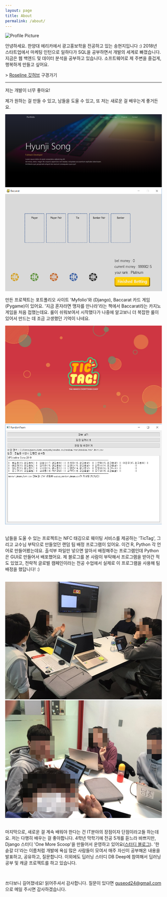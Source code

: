 ```yaml
---
layout: page
title: About
permalink: /about/
---
```


<img src="{{ site.baseurl }}/assets/profile.jpg" title="Profile Picture" class="profile">

안녕하세요. 한양대 에리카에서 광고홍보학을 전공하고 있는 송현지입니다 :) 
2018년 스타트업에서 마케팅 인턴으로 일하다가 SQL을 공부하면서 개발의 세계로 빠졌습니다. 
지금은 웹 백엔드 및 데이터 분석을 공부하고 있습니다. 소프트웨어로 제 주변을 즐겁게, 행복하게 만들고 싶어요. 

\> [Roseline 깃허브](https://github.com/roseline124) 구경가기
<br>

<hr>

저는 개발이 너무 좋아요!

제가 원하는 걸 만들 수 있고, 남들을 도울 수 있고, 또 저는 새로운 걸 배우는게 좋거든요.
<br>

<img src="/assets/images/myfolio.png" style="width=400px;">
<img src="/assets/images/baccarat.png" style="width=400px;">

<br>

만든 프로젝트는 포트폴리오 사이트 'Myfolio'와 (Django), Baccarat 카드 게임(Pygame)이 있어요. '지금 혼자라면 맹자를 만나라'라는 책에서 Baccarat라는 카지노 게임을 처음 접했는데요. 룰이 쉬워보여서 시작했다가 나중에 알고보니 더 복잡한 룰이 있어서 만드는 데 조금 고생했던 기억이 나네요. 
<br>

<img src="/assets/images/tigtag.jpg" style="width=400px;">
<img src="/assets/images/random_team.png" style="width=400px;">

<br>
<br>

남들을 도울 수 있는 프로젝트는 NFC 태깅으로 웨이팅 서비스를 제공하는 'TicTag', 그리고 교수님 부탁으로 만들었던 랜덤 팀 배정 프로그램이 있어요. 이건 R, Python 각 언어로 만들어봤는데요. 출석부 파일만 넣으면 알아서 배정해주는 프로그램인데 Python은 GUI로 만들어서 배포했어요. 제 블로그를 본 사람이 부탁해서 프로그램을 받아간 적도 있었고, 전략적 글로벌 캠페인이라는 전공 수업에서 실제로 이 프로그램을 사용해 팀 배정을 했답니다! :) 

<br>
<img src="/assets/images/onemore_template2.jpg" style="width=400px;" alt="onemorescoop">
<img src="/assets/images/dbdeep.jpg" style="width=400px;">
<br>
<br>

마지막으로, 새로운 걸 계속 배워야 한다는 건 IT분야의 장점이자 단점이라고들 하는데요. 저는 다행히 배우는 걸 좋아합니다. 4학년 막학기에 전공 5개를 듣느라 바쁘지만, Django 스터디 'One More Scoop'을 만들어서 운영하고 있어요([스터디 블로그](djangoHY.github.io)). '한 숟갈 더'라는 이름처럼 개발에 욕심 많은 사람들이 모여서 매주 자신이 공부해온 내용을 발표하고, 공유하고, 질문합니다. 이외에도 딥러닝 스터디 DB Deep에 참여해서 딥러닝 공부 및 캐글 프로젝트를 하고 있습니다.

<br>

쓰다보니 길어졌네요! 읽어주셔서 감사합니다. 
질문이 있다면 [guseod24@gmail.com](guseod24@gmail.com)으로 메일 주시면 감사하겠습니다.



[네이버 블로그]: https://blog.naver.com/guseod24
[깃허브]: https://github.com/roseline124

<br>
<br>
